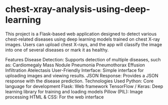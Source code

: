 # chest-xray-analysis-using-deep-learning

This project is a Flask-based web application designed to detect various chest-related diseases using deep learning models trained on chest X-ray images. Users can upload chest X-rays, and the app will classify the image into one of several diseases or mark it as healthy.

Features
Disease Detection: Supports detection of multiple diseases, such as:
Cardiomegaly
Mass
Nodule
Pneumonia
Pneumothorax
Effusion
Infiltration
Atelectasis
User-Friendly Interface: Simple interface for uploading images and viewing results.
JSON Response: Provides a JSON response with the disease prediction.
Technologies Used
Python: Core language for development
Flask: Web framework
TensorFlow / Keras: Deep learning library for training and loading models
Pillow (PIL): Image processing
HTML & CSS: For the web interface
